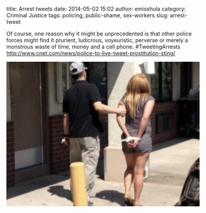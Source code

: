 title: Arrest tweets
date: 2014-05-02 15:02
author: emisshula
category: Criminal Justice
tags: policing, public-shame, sex-workers
slug: arrest-tweet

Of course, one reason why it might be unprecedented is that other
police forces might find it prurient, ludicrous, voyeuristic, perverse
or merely a monstrous waste of time, money and a cell
phone. #TweetingArrests 
<http://www.cnet.com/news/police-to-live-tweet-prostitution-sting/>

<p><img src="../images/george0.png" width="650px" alt="img" title="george0.png"></p>